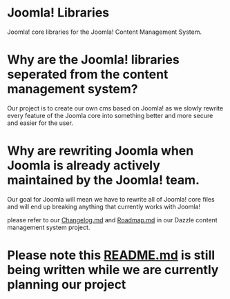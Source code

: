 # Joomla! Libraries
Joomla! core libraries for the Joomla! Content Management System.
# Why are the Joomla! libraries seperated from the content management system?
Our project is to create our own cms based on Joomla! as we slowly rewrite every feature of the Joomla core into something better and more secure and easier for the user.
# Why are rewriting Joomla when Joomla is already actively maintained by the Joomla! team.
Our goal for Joomla will mean we have to rewrite all of Joomla! core files and will end up breaking anything that currently works with Joomla!

please refer to our [Changelog.md](https://github.com/dazzlesoftware/dazzle-cms/blob/master/Changelog.md "Dazzle Content Management System Github") and [Roadmap.md](https://github.com/dazzlesoftware/dazzle-cms/blob/master/Roadmap.md "Dazzle Content Management System Github") in our Dazzle content management system project.

# Please note this [README.md](https://github.com/dazzlesoftware/dazzle-cms/blob/master/README.md "Dazzle Content Management System Github") is still being written while we are currently planning our project
